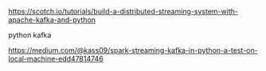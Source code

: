 https://scotch.io/tutorials/build-a-distributed-streaming-system-with-apache-kafka-and-python

python kafka

https://medium.com/@kass09/spark-streaming-kafka-in-python-a-test-on-local-machine-edd47814746
